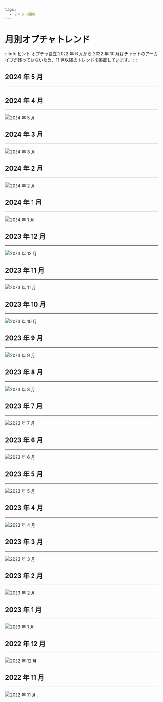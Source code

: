 ```yaml
---
tags:
  - チャット関係
---
```


# 月別オプチャトレンド

:::info ヒント
オプチャ設立 2022 年 6 月から 2022 年 10 月はチャットのアーカイブが残っていないため、11 月以降のトレンドを掲載しています。
:::

## 2024 年 5 月

---

## 2024 年 4 月

---

![2024 年 5 月](/img/word_cloud_img/2024-04.png)

## 2024 年 3 月

---

![2024 年 3 月](/img/word_cloud_img/2024-03.png)

## 2024 年 2 月

---

![2024 年 2 月](/img/word_cloud_img/2024-02.png)

## 2024 年 1 月

---

![2024 年 1 月](/img/word_cloud_img/2024-01.png)

## 2023 年 12 月

---

![2023 年 12 月](/img/word_cloud_img/2023-12.png)

## 2023 年 11 月

---

![2023 年 11 月](/img/word_cloud_img/2023-11.png)

## 2023 年 10 月

---

![2023 年 10 月](/img/word_cloud_img/2023-10.png)

## 2023 年 9 月

---

![2023 年 9 月](/img/word_cloud_img/2023-09.png)

## 2023 年 8 月

---

![2023 年 8 月](/img/word_cloud_img/2023-08.png)

## 2023 年 7 月

---

![2023 年 7 月](/img/word_cloud_img/2023-07.png)

## 2023 年 6 月

---

![2023 年 6 月](/img/word_cloud_img/2023-06.png)

## 2023 年 5 月

---

![2023 年 5 月](/img/word_cloud_img/2023-05.png)

## 2023 年 4 月

---

![2023 年 4 月](/img/word_cloud_img/2023-04.png)

## 2023 年 3 月

---

![2023 年 3 月](/img/word_cloud_img/2023-03.png)

## 2023 年 2 月

---

![2023 年 2 月](/img/word_cloud_img/2023-02.png)

## 2023 年 1 月

---

![2023 年 1 月](/img/word_cloud_img/2023-01.png)

## 2022 年 12 月

---

![2022 年 12 月](/img/word_cloud_img/2022-12.png)

## 2022 年 11 月

---

![2022 年 11 月](/img/word_cloud_img/2022-11.png)
